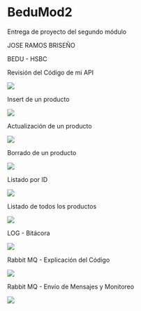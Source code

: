 # BeduMod2
Entrega de proyecto del segundo módulo

JOSE RAMOS BRISEÑO

BEDU - HSBC

Revisión del Código de mi API

[![](https://www.craiglarman.com/wiki/images/4/4d/Icon-video.jpg)](https://www.youtube.com/watch?v=XNfLxWA48hQ)

Insert de un producto

[![](https://www.craiglarman.com/wiki/images/4/4d/Icon-video.jpg)](https://www.youtube.com/watch?v=nhaNBksfvJI)

Actualización de un producto

[![](https://www.craiglarman.com/wiki/images/4/4d/Icon-video.jpg)](https://www.youtube.com/watch?v=QsSdWqFqszc)

Borrado de un producto

[![](https://www.craiglarman.com/wiki/images/4/4d/Icon-video.jpg)](https://www.youtube.com/watch?v=c_xqXVYbsmM)

Listado por ID

[![](https://www.craiglarman.com/wiki/images/4/4d/Icon-video.jpg)](https://www.youtube.com/watch?v=ZOl1RxdtQRY)

Listado de todos los productos

[![](https://www.craiglarman.com/wiki/images/4/4d/Icon-video.jpg)](https://www.youtube.com/watch?v=K1RBLVREAQA)

LOG - Bitácora

[![](https://www.craiglarman.com/wiki/images/4/4d/Icon-video.jpg)](https://www.youtube.com/watch?v=Qu0Yc2T3Ul4)

Rabbit MQ - Explicación del Código

[![](https://www.craiglarman.com/wiki/images/4/4d/Icon-video.jpg)](https://www.youtube.com/watch?v=82Xzbk12-to)

Rabbit MQ - Envío de Mensajes y Monitoreo

[![](https://www.craiglarman.com/wiki/images/4/4d/Icon-video.jpg)](https://www.youtube.com/watch?v=RR3JgBKyfHI)

